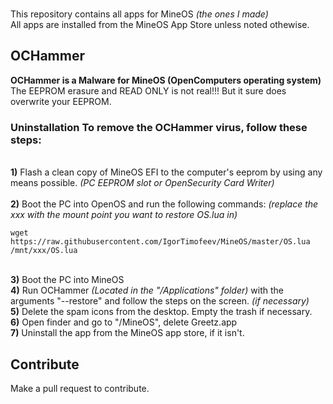 
<br>This repository contains all apps for MineOS *(the ones I made)*
<br>All apps are installed from the MineOS App Store unless noted othewise.
## OCHammer
**OCHammer is a Malware for MineOS (OpenComputers operating system)**
<br> The EEPROM erasure and READ ONLY is not real!!! But it sure does overwrite your EEPROM.
### Uninstallation To remove the OCHammer virus, follow these steps:
<br>**1)** Flash a clean copy of MineOS EFI to the computer's eeprom by using any means possible. *(PC EEPROM slot or OpenSecurity Card Writer)*\
<br>**2)** Boot the PC into OpenOS and run the following commands: *(replace the xxx with the mount point you want to restore OS.lua in)*
```
wget https://raw.githubusercontent.com/IgorTimofeev/MineOS/master/OS.lua /mnt/xxx/OS.lua
``` 
<br>**3)** Boot the PC into MineOS
<br>**4)** Run OCHammer *(Located in the "/Applications" folder)* with the arguments "--restore" and follow the steps on the screen. *(if necessary)*
<br>**5)** Delete the spam icons from the desktop. Empty the trash if necessary.
<br>**6)** Open finder and go to "/MineOS", delete Greetz.app
<br>**7)** Uninstall the app from the MineOS app store, if it isn't.

## Contribute
Make a pull request to contribute.
